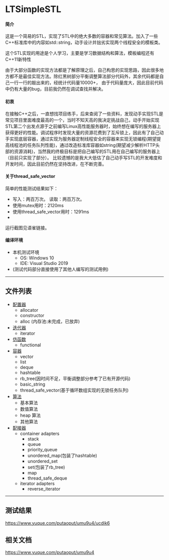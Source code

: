 # LTSimpleSTL

#### 简介
   这是一个简易的STL，实现了STL中的绝大多数的容器和常见算法。加入了一些C++标准库中的内容如std::string，动手设计并拙劣实现两个线程安全的模板类。
   
   这个STL实现的用途是个人学习，主要是学习数据结构和算法，模板编程还有C++11新特性
   
   由于大部分函数的实现方法都是了解原理之后，自己构思的实现思路，因此很多地方都不是最佳实现方法。除红黑树部分平衡调整算法部分代码外，其余代码都是自己一行一行的敲出来的，经统计代码量10000+，
   由于代码量庞大，因此目前代码中仍有大量的bug，目前我仍然在调试查找并解决。
#### 初衷
  在接触C++之后，一直想找项目练手，后来查阅了一些资料，发现动手实现STL是常见项目里面难度最高的一个，当时不知天高的我决定挑战自己，动手开始实现STL第二个出发点源于之前编写Linux高性能服务器时，始终想在编写的服务器上获得更好的性能。调试程序时发现大量的资源花费到了互斥锁上，因此有了自己动手实现底层容器，通过实现为服务器定制线程安全的容器来实现无锁编程(期望提高线程池的任务队列性能)，通过改造标准库容器如string(期望减少解析HTTP头部的资源消耗)，当然我的终极目标是把自己编写的STL用在自己编写的服务器上（目前只实现了部分）。
   比较遗憾的是我大大低估了自己动手写STL的开发难度和开发时间，因此目前仍然在坚持改进，在不断完善。
#### 关于thread_safe_vector
简单的性能测试结果如下：
   * 写入：两百万次。 读取：两百万次。   
   * 使用mutex用时：2120ms
   * 使用thread_safe_vector用时：1291ms
   * 
运行截图见语雀链接。
#### 编译环境
   * 本机测试环境
      * OS:  Windows 10
      * IDE: Visual Studio 2019
   * (测试代码部分直接使用了其他人编写的测试用例)
___
## 文件列表
* [配置器](#配置器)
  * allocator   
  * constructor
  * alloc (内存池:未完成，已放弃)
* [迭代器](#迭代器)
  * iterator 
* [仿函数](#仿函数)
  * functional 
* [容器](#容器)
  * vector
  * list
  * deque
  * hashtable
  * rb_tree(因时间不足，平衡调整部分参考了已有开源代码)
  * basic_string
  * thread_safe_vector(基于循环数组实现的无锁任务队列)
* [算法](#算法)
  * 基本算法
  * 数值算法
  * heap 算法
  * 其他算法
* [配接器](#配接器)
  * container adapters
    * stack
    * queue
    * priority_queue
    * unordered_map(包装了hashtable)
    * unordered_set
    * set(包装了rb_tree)
    * map
    * thread_safe_deque
  * iterator adapters
    * reverse_iterator
    
___

## 测试结果
https://www.yuque.com/putaoput/umu9u4/ucdik6

## 相关文档
https://www.yuque.com/putaoput/umu9u4

